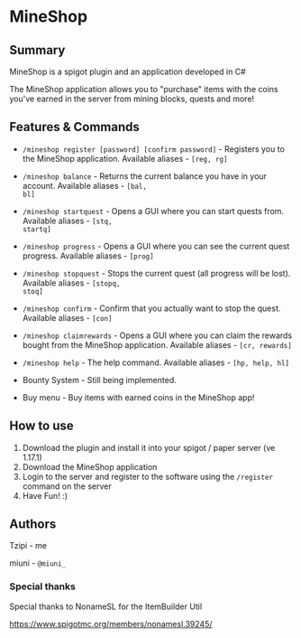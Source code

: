 # MineShop

## Summary

MineShop is a spigot plugin and an application developed in C#

The MineShop application allows you to "purchase" items with the coins you've earned in the server from mining blocks, quests and more!

## Features & Commands

- <code>/mineshop register [password] [confirm password]</code> - Registers you to the MineShop application. Available aliases - <code>[reg, rg]</code> 
- <code>/mineshop balance</code> - Returns the current balance you have in your account. Available aliases - <code>[bal, bl]</code>
- <code>/mineshop startquest</code> - Opens a GUI where you can start quests from. Available aliases - <code>[stq, startq]</code>
- <code>/mineshop progress</code> - Opens a GUI where you can see the current quest progress. Available aliases - <code>[prog]</code>
- <code>/mineshop stopquest</code> - Stops the current quest (all progress will be lost). Available aliases - <code>[stopq, stoq]</code>
- <code>/mineshop confirm</code> - Confirm that you actually want to stop the quest. Available aliases - <code>[con]</code>
- <code>/mineshop claimrewards</code> - Opens a GUI where you can claim the rewards bought from the MineShop application. Available aliases - <code>[cr, rewards]</code>
- <code>/mineshop help</code> - The help command. Available aliases - <code>[hp, help, hl]</code>

- Bounty System - Still being implemented.

- Buy menu - Buy items with earned coins in the MineShop app!


## How to use

1. Download the plugin and install it into your spigot / paper server (ve 1.17.1)
2. Download the MineShop application
3. Login to the server and register to the software using the <code>/register</code> command on the server
4. Have Fun! :)

## Authors

Tzipi - me

miuni - <code>@miuni_</code>

### Special thanks

Special thanks to NonameSL for the ItemBuilder Util

https://www.spigotmc.org/members/nonamesl.39245/
